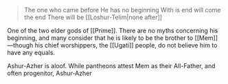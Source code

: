 > The one who came before
> He has no beginning
> With is end will come the end
> There will be [[Loshur-Telim|none after]]

One of the two elder gods of [[Prime]].  There are no myths concerning his beginning, and many consider that he is likely to be the brother to [[Mem]]—though his chief worshippers, the [[Ugati]] people, do not believe him to have any equals.

Ashur-Azher is aloof. While pantheons attest Mem as their All-Father, and often progenitor, Ashur-Azher